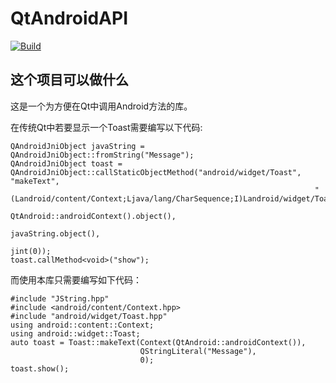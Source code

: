# QtAndroidAPI

[![Build](https://github.com/YJBeetle/QtAndroidAPI/actions/workflows/Build.yaml/badge.svg?branch=Qt5)](https://github.com/YJBeetle/QtAndroidAPI/actions/workflows/Build.yaml)

## 这个项目可以做什么

这是一个为方便在Qt中调用Android方法的库。

在传统Qt中若要显示一个Toast需要编写以下代码:
```
QAndroidJniObject javaString = QAndroidJniObject::fromString("Message");
QAndroidJniObject toast = QAndroidJniObject::callStaticObjectMethod("android/widget/Toast", "makeText",
                                                                    "(Landroid/content/Context;Ljava/lang/CharSequence;I)Landroid/widget/Toast;",
                                                                    QtAndroid::androidContext().object(),
                                                                    javaString.object(),
                                                                    jint(0));
toast.callMethod<void>("show");
```

而使用本库只需要编写如下代码：
```
#include "JString.hpp"
#include <android/content/Context.hpp>
#include "android/widget/Toast.hpp"
using android::content::Context;
using android::widget::Toast;
auto toast = Toast::makeText(Context(QtAndroid::androidContext()),
                             QStringLiteral("Message"),
                             0);
toast.show();
```
